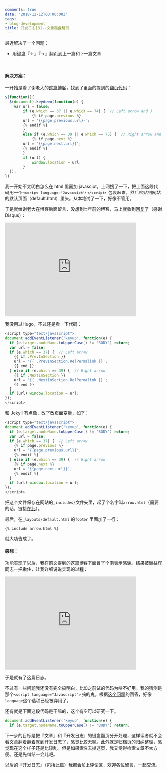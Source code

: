 ```yaml
---
comments: true
date: "2018-12-12T00:00:00Z"
tags:
- blog-development
title: 开发日志[3]--文章键盘翻页
---
```


最近解决了一个问题：

- 用键盘『←』『→』翻页到上一篇和下一篇文章

<br>

#### 解决方案：

一开始是看了谢老大的[这篇博客](https://yihui.name/cn/2012/02/hello-jekyll/)，找到了里面的提到的[翻页代码](http://ztpala.com/2012/01/16/jquery-keyboard-navigation/)：

```javascript
$(function(){
  $(document).keydown(function(e) {
    var url = false;
        if (e.which == 37 || e.which == 74) {  // Left arrow and J
            {% if page.previous %}
        url = '{{page.previous.url}}';
        {% endif %}
        }
        else if (e.which == 39 || e.which == 75) {  // Right arrow and K
            {% if page.next %}
        url = '{{page.next.url}}';
        {% endif %}
        }
        if (url) {
            window.location = url;
        }
  });
})
```
我一开始不太明白怎么在 html 里面加 javascipt，上网搜了一下，把上面这段代码用一个`<script language="Javascipt"></script>` 包裹起来，然后粘贴到网站的默认页面（default.html）里头。从本地试了一下，好像不管用。

于是就给谢老大在博客后面留言，没想到七年前的博客，马上就收到[回复](http://disq.us/p/1y0qyhw)了（感谢Disqus）：

<iframe src="https://embed.disqus.com/p/1y0qyhw" width="420" height="300" seamless="seamless" scrolling="no" frameborder="0" allowtransparency="true"></iframe>



我没用过Hugo，不过还是看一下代码：

```javascript
<script type="text/javascript">
document.addEventListener('keyup', function(e) {
  if (e.target.nodeName.toUpperCase() != 'BODY') return;
  var url = false;
  if (e.which == 37) {  // Left arrow
    {{ if .PrevInSection }}
    url = '{{ .PrevInSection.RelPermalink }}';
    {{ end }}
  } else if (e.which == 39) {  // Right arrow
    {{ if .NextInSection }}
    url = '{{ .NextInSection.RelPermalink }}';
    {{ end }}
  }
  if (url) window.location = url;
});
</script>
```
和 Jekyll 有点像，改了改页面变量，如下：

```javascript
<script type="text/javascript">
document.addEventListener('keyup', function(e) {
  if (e.target.nodeName.toUpperCase() != 'BODY') return;
  var url = false;
  if (e.which == 37) {  // Left arrow
    {% if page.previous %}
    url = '{{page.previous.url}}';
    {% endif %}
  } else if (e.which == 39) {  // Right arrow
    {% if page.next %}
    url = '{{page.next.url}}';
    {% endif %}
  }
  if (url) window.location = url;
});
</script>
```
把这个文件保存在网站的`_includes/`文件夹里，起了个名字叫`arrow.html`（需要的话，链接[在此](https://github.com/jiafeili/jiafeili.github.io/blob/master/_includes/arrow.html)）。



最后，在`_layouts/default.html` 的`footer` 里面加了一行：

```
{% include arrow.html %}
```

就大功告成了。

#### 感想：

功能实现了以后，我在前文提到的[这篇博客](https://yihui.name/cn/2012/02/hello-jekyll/)下面冒了个泡表示感谢。结果被[谢益辉](https://yihui.name/)同志一把揪住，让我详细说说实现的过程：

<iframe src="https://embed.disqus.com/p/1y1mb80" width="420" height="300" seamless="seamless" scrolling="no" frameborder="0" allowtransparency="true"></iframe>

于是就有了这篇日志。



不过有一些问题我还没有完全搞明白，比如之前试的代码为啥不好用。我的猜测是那个`<script language="Javascript">` 搞的鬼。根据[这个问题](https://stackoverflow.com/questions/15975786/language-javascript-vs-type-text-javascript)的回答，好像`language`这个选项已经被弃用了。



还有就是下面这段代码是干嘛的，这个有空可以研究一下。

```javascript
document.addEventListener('keyup', function(e) {
  if (e.target.nodeName.toUpperCase() != 'BODY') return;
```
下一步的目标是把『文章』和『开发日志』的键盘翻页分开处理，这样读者就不会看文章翻着翻着就到开发日志了，感觉比较无聊。此外就是归档页的归纳整理，感觉现在这个样子还是比较乱。但是如果索性去掉这页，我又觉得检索文章不太方便。还是先纠结一会儿吧。



以后的『开发日志』（包括此篇）我都会加上评论区，欢迎各位留言，一起交流。
